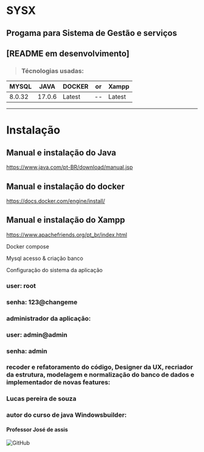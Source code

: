 # SYSX
## Progama para Sistema de Gestão e serviços


## [README em desenvolvimento]


> ### Técnologias usadas:
| MYSQL  | JAVA   | DOCKER | or | Xampp |
|--------|--------|--------| -- | ----- |
| 8.0.32 | 17.0.6 | Latest | -- | Latest |
____________________________

# Instalação

## Manual e instalação do Java
https://www.java.com/pt-BR/download/manual.jsp
## Manual e instalação do docker
https://docs.docker.com/engine/install/
## Manual e instalação do Xampp
https://www.apachefriends.org/pt_br/index.html

Docker compose

Mysql acesso & criação banco

Configuração do sistema da aplicação

### user: root
### senha: 123@changeme

### administrador da aplicação:

### user: admin@admin
### senha: admin




### recoder e refatoramento do código, Designer da UX, recriador da estrutura, modelagem e normalização do banco de dados e implementador de novas features:
### Lucas pereira de souza

### autor do curso de java Windowsbuilder:
#### Professor José de assis

![GitHub](https://img.shields.io/github/license/lucaspereirasouza/SistemaOS)

